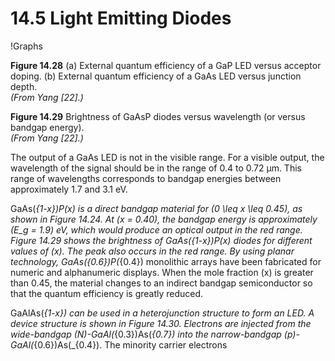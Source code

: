 # 14.5 Light Emitting Diodes

!Graphs

**Figure 14.28** (a) External quantum efficiency of a GaP LED versus acceptor doping. (b) External quantum efficiency of a GaAs LED versus junction depth.  
*(From Yang [22].)*

**Figure 14.29** Brightness of GaAsP diodes versus wavelength (or versus bandgap energy).  
*(From Yang [22].)*

The output of a GaAs LED is not in the visible range. For a visible output, the wavelength of the signal should be in the range of 0.4 to 0.72 μm. This range of wavelengths corresponds to bandgap energies between approximately 1.7 and 3.1 eV.

GaAs\(_{1-x}\)P\(_x\) is a direct bandgap material for \(0 \leq x \leq 0.45\), as shown in Figure 14.24. At \(x = 0.40\), the bandgap energy is approximately \(E_g = 1.9\) eV, which would produce an optical output in the red range. Figure 14.29 shows the brightness of GaAs\(_{1-x}\)P\(_x\) diodes for different values of \(x\). The peak also occurs in the red range. By using planar technology, GaAs\(_{0.6}\)P\(_{0.4}\) monolithic arrays have been fabricated for numeric and alphanumeric displays. When the mole fraction \(x\) is greater than 0.45, the material changes to an indirect bandgap semiconductor so that the quantum efficiency is greatly reduced.

GaAlAs\(_{1-x}\) can be used in a heterojunction structure to form an LED. A device structure is shown in Figure 14.30. Electrons are injected from the wide-bandgap \(N\)-GaAl\(_{0.3}\)As\(_{0.7}\) into the narrow-bandgap \(p\)-GaAl\(_{0.6}\)As\(_{0.4}\). The minority carrier electrons